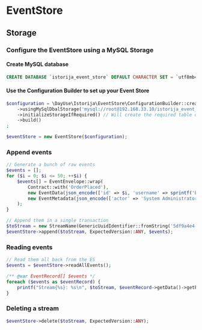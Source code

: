 # EventStore

## Storage

### Configure the EventStore using a MySQL Storage

#### Create MySQL database
```SQL
CREATE DATABASE `istorija_event_store` DEFAULT CHARACTER SET = `utf8mb4`;
```

#### Use the Configuration Builder to set up your Event Store

```php
$configuration = \DayUse\Istorija\EventStore\ConfigurationBuilder::create()
    ->usingMySqlDbalStorage('mysql://root@192.168.33.10/istorija_event_store')
    ->initializeStorageIfRequired() // Will create the required table or any required initialization for your storage
    ->build()
;

$eventStore = new EventStore($configuration);
```

### Append events

```php
// Generate a bunch of raw events
$events = [];
for ($i = 0; $i <= 50; ++$i) {
    $events[] = EventEnvelope::wrap(
        Contract::with('OrderPlaced'),
        new EventData(json_encode(['id' => $i, 'username' => sprintf('Boris-%d', $i)]), 'application/json'),
        new EventMetadata(json_encode(['actor' => 'System Administrator']), 'application/json')
    );
}

// Append them in a single transaction
$toStream = new StreamName(GenericUuidIdentifier::fromString('5df9a4e4-0999-11e7-bdb3-024b86486f93'), Contract::with('Order'));
$eventStore->append($toStream, ExpectedVersion::ANY, $events);
```

### Reading events

```php
// Read them all back from the ES
$events = $eventStore->readAllEvents();

/** @var EventRecord[] $events */
foreach ($events as $eventRecord) {
    printf("Stream{%s}: %s\n", $toStream, $eventRecord->getData()->getPayload());
}
```

### Deleting a stream

```php
$eventStore->delete($toStream, ExpectedVersion::ANY);
```
